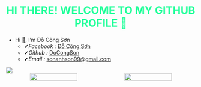 <h1 style="color: #21ff9a;" align="center">HI THERE! WELCOME TO MY GITHUB PROFILE 👋</h1>

- Hi 👋, I’m Đỗ Công Sơn
  - ✔*Facebook :* [Đỗ Công Sơn](https://www.facebook.com/docongson2001)
  - ✔*Github :* [DoCongSon](https://github.com/DoCongSon)
  - ✔*Email :* sonanhson99@gmail.com

<img src="https://user-images.githubusercontent.com/73097560/115834477-dbab4500-a447-11eb-908a-139a6edaec5c.gif">


<div width="100%" align="center" style="display: flex">
  <img width="50%" src="https://github-readme-stats.vercel.app/api?username=DoCongSon&count_private=true&theme=radical&show_icons=true"/>
  <img width="50%" src="https://github-readme-stats.vercel.app/api/top-langs/?username=DoCongSon&layout=compact&title_color=fe428e&text_color=A9FEF7&icon_color=007bff&bg_color=141321">
</div>
